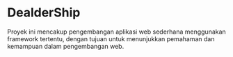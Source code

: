# DealderShip
Proyek ini mencakup pengembangan aplikasi web sederhana menggunakan framework tertentu, dengan tujuan untuk menunjukkan pemahaman dan kemampuan dalam pengembangan web.
